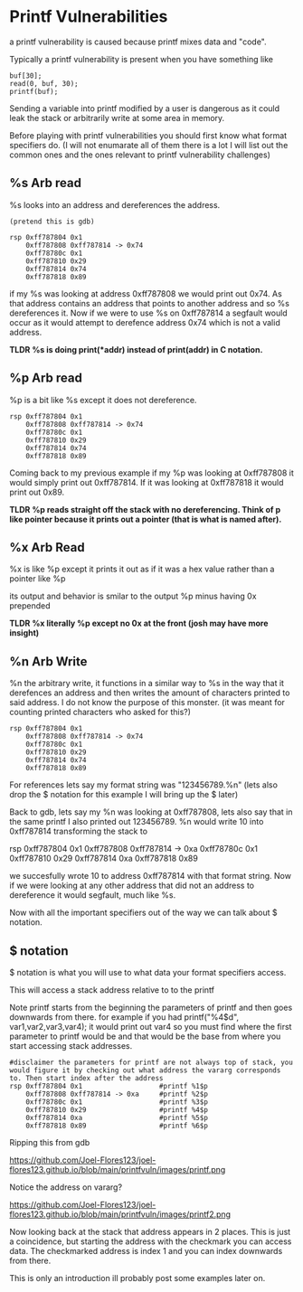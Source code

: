 # Printf Vulnerabilities

a printf vulnerability is caused because printf mixes data and "code".

Typically a printf vulnerability is present when you have something like 

```
buf[30];
read(0, buf, 30); 
printf(buf);
```
Sending a variable into printf modified by a user is dangerous as it could leak the stack or arbitrarily write at some area in memory.

Before playing with printf vulnerabilities you should first know what format specifiers do. 
(I will not enumarate all of them there is a lot I will list out the common ones and the ones relevant to printf vulnerability challenges)

## %s Arb read
%s looks into an address and dereferences the address.

```
(pretend this is gdb)

rsp 0xff787804 0x1
    0xff787808 0xff787814 -> 0x74
    0xff78780c 0x1
    0xff787810 0x29
    0xff787814 0x74
    0xff787818 0x89
```
if my %s was looking at address 0xff787808 we would print out 0x74. As that address contains an address that points to another address and so %s dereferences it.
Now if we were to use %s on 0xff787814 a segfault would occur as it would attempt to derefence address 0x74 which is not a valid address.

**TLDR %s is doing print(\*addr) instead of print(addr) in C notation.**

## %p Arb read

%p is a bit like %s except it does not dereference.
```
rsp 0xff787804 0x1
    0xff787808 0xff787814 -> 0x74
    0xff78780c 0x1
    0xff787810 0x29
    0xff787814 0x74
    0xff787818 0x89
```
Coming back to my previous example if my %p was looking at 0xff787808 it would simply print out 0xff787814.
If it was looking at 0xff787818 it would print out 0x89.

**TLDR %p reads straight off the stack with no dereferencing. Think of p like pointer because it prints out a pointer (that is what is named after).**

## %x Arb Read

%x is like %p except it prints it out as if it was a hex value rather than a pointer like %p 

its output and behavior is smilar to the output %p minus having 0x prepended

**TLDR %x literally %p except no 0x at the front (josh may have more insight)**

## %n Arb Write

%n the arbitrary write, it functions in a similar way to %s in the way that it derefences an address and then writes the amount of characters printed to said address. 
I do not know the purpose of this monster. (it was meant for counting printed characters who asked for this?)

```
rsp 0xff787804 0x1
    0xff787808 0xff787814 -> 0x74
    0xff78780c 0x1
    0xff787810 0x29
    0xff787814 0x74
    0xff787818 0x89
```
For references lets say my format string was 
"123456789.%n" (lets also drop the $ notation for this example I will bring up the $ later)

Back to gdb, lets say my %n was looking at 0xff787808, lets also say that in the same printf I also printed out 123456789. %n would write 10 into 0xff787814 transforming the stack to

rsp 0xff787804 0x1
    0xff787808 0xff787814 -> 0xa
    0xff78780c 0x1
    0xff787810 0x29
    0xff787814 0xa
    0xff787818 0x89

we succesfully wrote 10 to address 0xff787814 with that format string. Now if we were looking at any other address that did not an address to dereference it would segfault, much like %s.

Now with all the important specifiers out of the way we can talk about $ notation.

## $ notation

$ notation is what you will use to what data your format specifiers access.

This will access a stack address relative to to the printf 

Note printf starts from the beginning the parameters of printf and then goes downwards from there.
for example if you had printf("%4$d", var1,var2,var3,var4); it would print out var4 so you must find where the first parameter to printf would be and that would be the base from where you start accessing stack addresses.

```
#disclaimer the parameters for printf are not always top of stack, you would figure it by checking out what address the vararg corresponds to. Then start index after the address 
rsp 0xff787804 0x1                   #printf %1$p
    0xff787808 0xff787814 -> 0xa     #printf %2$p
    0xff78780c 0x1                   #printf %3$p
    0xff787810 0x29                  #printf %4$p
    0xff787814 0xa                   #printf %5$p
    0xff787818 0x89                  #printf %6$p
```
Ripping this from gdb

https://github.com/Joel-Flores123/joel-flores123.github.io/blob/main/printfvuln/images/printf.png

Notice the address on vararg? 

https://github.com/Joel-Flores123/joel-flores123.github.io/blob/main/printfvuln/images/printf2.png

Now looking back at the stack that address appears in 2 places. This is just a coincidence, but starting the address with the checkmark you can access data. The checkmarked address is index 1 and you can
index downwards from there.

This is only an introduction ill probably post some examples later on.





